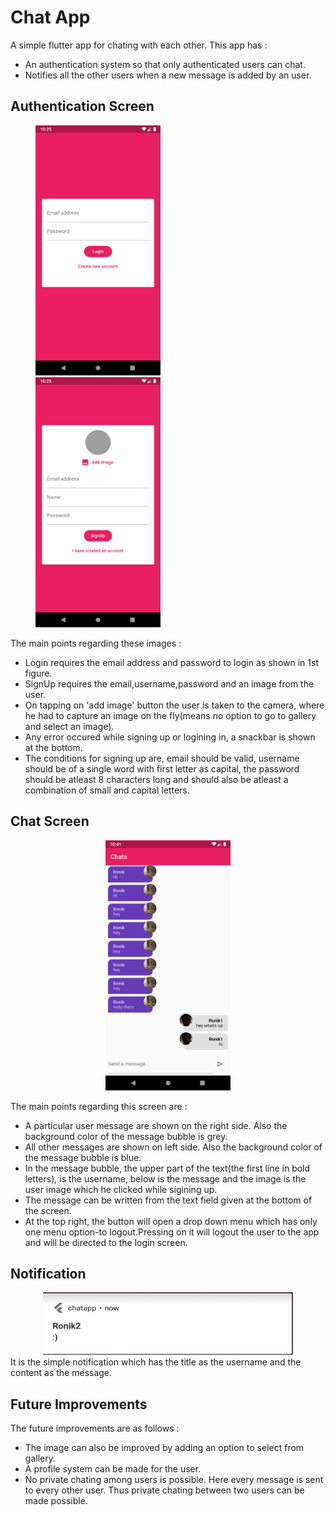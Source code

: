 # Chat App

A simple flutter app for chating with each other. This app has :
- An authentication system so that only authenticated users can chat.
- Notifies all the other users when a new message is added by an user. 

## Authentication Screen
<p float="left">
<img src="ReadmeImages/Login.png" height="400px" width="200px" hspace="40px">
<img src="ReadmeImages/SignUp.png" height="400px" width="200px" hspace="40px">
</p>

The main points regarding these images :
- Login requires the email address and password to login as shown in 1st figure.
- SignUp requires the email,username,password and an image from the user.
- On tapping on 'add image' button the user is taken to the camera, where he had to capture an image on the fly(means no option to go to gallery and select an image).
- Any error occured while signing up or logining in, a snackbar is shown at the bottom.
- The conditions for signing up are, email should be valid, username should be of a single word with first letter as capital, the password should be atleast 8 characters long and should also be atleast a combination of small and capital letters.

## Chat Screen
<div align="center">
    <img src="ReadmeImages/ChatScreen.png" height="400px" width="200px">
</div>

The main points regarding this screen are :
- A particular user message are shown on the right side. Also the background color of the message bubble is grey.
- All other messages are shown on left side. Also the background color of the message bubble is blue.
- In the message bubble, the upper part of the text(the first line in bold letters), is the username, below is the message and the image is the user image which he clicked while sigining up.
- The message can be written from the text field given at the bottom of the screen.
- At the top right, the button will open a drop down menu which has only one menu option-to logout.Pressing on it will logout the user to the app and will be directed to the login screen. 
## Notification
<div align="center">
    <img src="ReadmeImages/Notification.png" height="100px" width="400px">
</div>
It is the simple notification which has the title as the username and the content as the message.

## Future Improvements
The future improvements are as follows :
- The image can also be improved by adding an option to select from gallery.
- A profile system can be made for the user.
- No private chating among users is possible. Here every message is sent to every other user. Thus private chating between two users can be made possible.